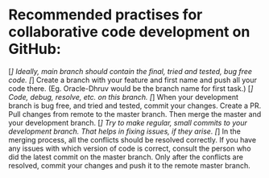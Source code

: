 # Recommended practises for collaborative code development on GitHub:

[*] Ideally, main branch should contain the final, tried and tested, bug free code.
[*] Create a branch with your feature and first name and push all your code there. (Eg. Oracle-Dhruv would be the branch name for first task.)
[*] Code, debug, resolve, etc. on this branch.
[*] When your development branch is bug free, and tried and tested, commit your changes. Create a PR. Pull changes from remote to the master branch. Then merge the master and your development branch.
[*] Try to make regular, small commits to your development branch. That helps in fixing issues, if they arise.
[*] In the merging process, all the conflicts should be resolved correctly. If you have any issues with which version of code is correct, consult the person who did the latest commit on the master branch. Only after the conflicts are resolved, commit your changes and push it to the remote master branch.
